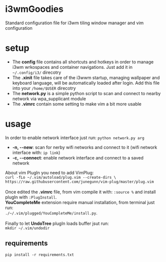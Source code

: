 # i3wmGoodies
Standard configuration file for i3wm tiling window manager and vim configuration

# setup
* The __config__ file contains all shortcuts and hotkeys in order to manage i3wm wrkospaces and container navigations. Just add it in `~/.config/i3/` direcotry
* The __.xinit__ file takes care of the i3wwm startup, managing wallpaper and keyboard language, will be automatically loaded after login. Add this file into your `/home/$USER` direcotry 
* The __network.py__ is a simple python script to scan and connect to nearby network via wpa_supplicant module
* The __.vimrc__ contain some setting to make vim a bit more usable

# usage
In order to enable network interface just run: `python network.py arg`</br>
* __-n, --new__: scan for nerby wifi networks and connect to it (wifi network interface with: `ip link`)</br>
* __-c, --connect__: enable network interface and connect to a saved network<br>

About vim PlugIn you need to add VimPlug: <br>
`curl -fLo ~/.vim/autoload/plug.vim --create-dirs \` <br>
 `https://raw.githubusercontent.com/junegunn/vim-plug/master/plug.vim`<br>
 <br>
 Once edited the __.vimrc__ file, from vim compile it with: `:source %` and install plugIn with `:PlugInstall`.<br>
 __YouCompleteMe__ extension require manual installation, from terminal just run:<br>
 `./~/.vim/plugged/YouCompleteMe/install.py`.
 <br><br>
 Finally to let __UndoTree__ plugIn loads buffer jsut run:<br>
 `mkdir ~/.vim/undodir`
 
## requirements
`pip install -r requirements.txt`
